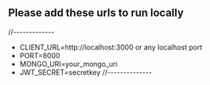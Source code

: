 ## Please add these urls to run locally 

//-------------
* CLIENT_URL=http://localhost:3000 or any localhost port 
* PORT=8000
* MONGO_URI=your_mongo_uri
* JWT_SECRET=secretkey
//--------------

